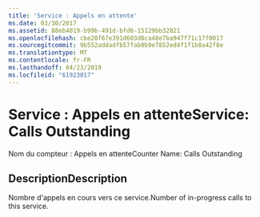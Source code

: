 ```yaml
---
title: 'Service : Appels en attente'
ms.date: 03/30/2017
ms.assetid: 88eb4019-b99b-491d-bfd6-15129bb32821
ms.openlocfilehash: cbe28f67e391d603d6ca48e7ba947f71c17f0017
ms.sourcegitcommit: 9b552addadfb57fab0b9e7852ed4f1f1b8a42f8e
ms.translationtype: MT
ms.contentlocale: fr-FR
ms.lasthandoff: 04/23/2019
ms.locfileid: "61923017"
---
```

# <a name="service-calls-outstanding"></a><span data-ttu-id="2b7ef-102">Service : Appels en attente</span><span class="sxs-lookup"><span data-stu-id="2b7ef-102">Service: Calls Outstanding</span></span>
<span data-ttu-id="2b7ef-103">Nom du compteur : Appels en attente</span><span class="sxs-lookup"><span data-stu-id="2b7ef-103">Counter Name: Calls Outstanding</span></span>  
  
## <a name="description"></a><span data-ttu-id="2b7ef-104">Description</span><span class="sxs-lookup"><span data-stu-id="2b7ef-104">Description</span></span>  
 <span data-ttu-id="2b7ef-105">Nombre d'appels en cours vers ce service.</span><span class="sxs-lookup"><span data-stu-id="2b7ef-105">Number of in-progress calls to this service.</span></span>
